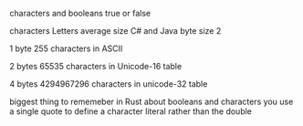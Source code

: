 

characters and booleans true or false

characters Letters 
average size C# and Java byte size 2

1 byte 255 characters in ASCII

2 bytes 65535 characters in Unicode-16 table

4 bytes 4294967296 characters in unicode-32 table 

biggest thing to rememeber in Rust about booleans and characters you use a single quote to define a character literal rather than the double 
